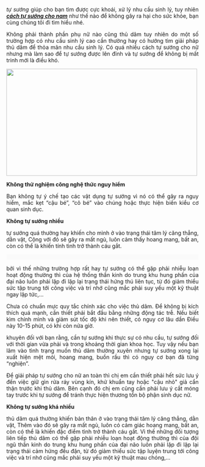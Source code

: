 <p style="text-align:justify"><em>tự sướng</em> giúp cho bạn tìm được cực khoái, xử lý nhu cầu sinh lý, tuy nhiên <em><strong><a href="http://benhxahoi.xyz/cach-thu-dam-cho-nam-nu-suong-nhat-102107.html">cách tự sướng cho nam</a></strong></em> như thế nào để không gây ra hại cho sức khỏe, bạn cùng chúng tôi đi tìm hiểu nhé.</p>

<p style="text-align:justify">Không phải thành phần phụ nữ nào cũng thủ dâm tuy nhiên do một số trường hợp có nhu cầu sinh lý cao cần thường hay có hướng tìm giải pháp thủ dâm để thỏa mãn nhu cầu sinh lý. Có quá nhiều cách tự sướng cho nữ nhưng mà làm sao để tự sướng được lên đỉnh và tự sướng để không bị mất trinh mới là điều khó.</p>

<p style="text-align:justify"><img alt="" src="http://benhxahoi.xyz/media/images/cach-thu-dam-cho-nam-nu-suong-nhat.jpg" style="height:280px; width:500px" /></p>

<p style="text-align:justify"><strong>Không thử nghiệm công nghệ thức nguy hiểm</strong></p>

<p style="text-align:justify">Bạn không tự ý chế tạo các vật dụng tự sướng vì nó có thể gây ra nguy hiểm, mắc kẹt &ldquo;cậu bé&rdquo;, &ldquo;cô bé&rdquo; vào chúng hoặc thực hiện biến kiểu cơ quan sinh dục.</p>

<p style="text-align:justify"><strong>Không tự sướng nhiều</strong></p>

<p style="text-align:justify">tự sướng quá thường hay khiến cho mình ở vào trạng thái tâm lý căng thẳng, dằn vặt, Cộng với đó sẽ gây ra mất ngủ, luôn cảm thấy hoang mang, bất an, còn có thể là khiến tính tình trở thành cáu gắt.</p>

<div class="adv" id="ads_41" style="margin: 0px; padding: 0px; color: rgb(34, 34, 34); font-family: Arial, Helvetica, sans-serif; font-size: 12px; text-align: justify; background-color: rgb(250, 250, 250);">&nbsp;</div>

<p style="text-align:justify">bởi vì thế những trường hợp rất hay tự sướng có thể gặp phải nhiễu loạn hoạt động thường thì của hệ thống thần kinh do trung khu hung phấn của đại não luôn phải lặp đi lặp lại trạng thái hứng thú liên tục, từ đó giảm thiểu sức tập trung tới công việc và trí nhớ cũng mắc phải suy yếu một kỹ thuật ngay lập tức,&hellip;</p>

<p style="text-align:justify">Chưa có chuẩn mực quy tắc chính xác cho việc thủ dâm. Để không bị kích thích quá mạnh, cần thiết phải bắt đầu bằng những động tác trễ. Nếu biết kìm chính mình và giảm sút tốc độ khi nên thiết, có nguy cơ lâu dần Điều này 10-15 phút, có khi còn nửa giờ.</p>

<p style="text-align:justify">khuyên đối với bạn rằng, cần tự sướng khi thực sự có nhu cầu, tự sướng đối với thời gian vừa phải và trong khoảng thời gian khoa học. Tuy vậy nếu bạn lâm vào tình trạng muốn thủ dâm thường xuyên nhưng tự sướng xong lại xuất hiện mệt mỏi, hoang mang, buồn rầu thì có nguy cơ bạn đã từng &ldquo;nghiện&rdquo;.</p>

<p style="text-align:justify">Để giải pháp tự sướng cho nữ an toàn thì chị em cần thiết phải hết sức lưu ý đến việc giữ gìn rửa ráy vùng kín, khử khuẩn tay hoặc &quot;cậu nhỏ&quot; giả cẩn thận trước khi thủ dâm. Bên cạnh đó chị em cũng cần phải lưu ý cắt móng tay trước khi tự sướng để tránh thực hiện thương tổn bộ phận sinh dục nữ.</p>

<p style="text-align:justify"><strong>Không tự sướng khá nhiều</strong></p>

<p style="text-align:justify">thủ dâm quá thường khiến bản thân ở vào trạng thái tâm lý căng thẳng, dằn vặt, Thêm vào đó sẽ gây ra mất ngủ, luôn có cảm giác hoang mang, bất an, còn có thể là khiến đặc điểm tình trở thành cáu gắt. Vì thế những đối tượng liên tiếp thủ dâm có thể gặp phải nhiễu loạn hoạt động thường thì của đội ngũ thần kinh do trung khu hung phấn của đại não luôn phải lặp đi lặp lại trạng thái cảm hứng đều đặn, từ đó giảm thiểu sức tập luyện trung tới công việc và trí nhớ cũng mắc phải suy yếu một kỹ thuật mau chóng,&hellip;</p>
